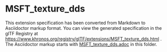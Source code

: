 <!--
Copyright 2022 The Khronos Group Inc.
SPDX-License-Identifier: LicenseRef-KhronosSpecCopyright
-->

# MSFT_texture_dds

This extension specification has been converted from Markdown to Asciidoctor markup format.
You can view the generated specification in the glTF Registry at
https://www.khronos.org/registry/glTF/extensions/MSFT_texture_dds.html .
The Asciidoctor markup starts with [MSFT_texture_dds.adoc](MSFT_texture_dds.adoc) in this folder.
